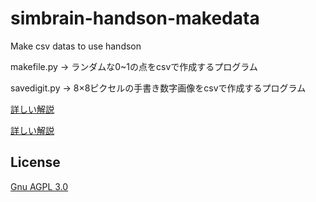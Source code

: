 # simbrain-handson-makedata
Make csv datas to use handson

makefile.py -> ランダムな0~1の点をcsvで作成するプログラム

savedigit.py -> 8×8ピクセルの手書き数字画像をcsvで作成するプログラム

[詳しい解説][1]

[詳しい解説][2]

## License

[Gnu AGPL 3.0](LICENSE)

[1]: https://cocon-corporation.com/cocontoco/basics-neural-network_part1/
[2]: https://cocon-corporation.com/cocontoco/basics-neural-network_part2/
